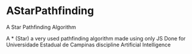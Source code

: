 # AStarPathfinding
A Star Pathfinding Algorithm

A * (Star) a very used pathfinding algorithm made using only JS
Done for Universidade Estadual de Campinas discipline Artificial Intelligence
